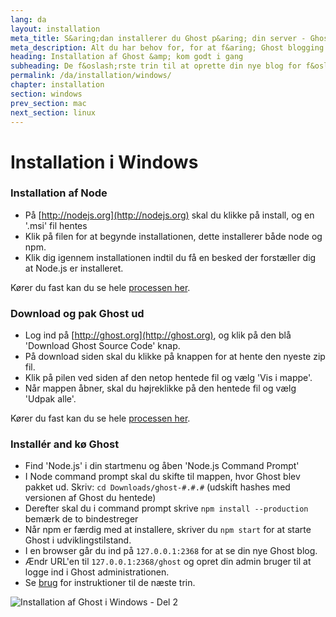 ```yaml
---
lang: da
layout: installation
meta_title: S&aring;dan installerer du Ghost p&aring; din server - Ghost dokumentation
meta_description: Alt du har behov for, for at f&aring; Ghost blogging platformen op og k&oslash;re p&aring; din lokale maskine eller hosting service.
heading: Installation af Ghost &amp; kom godt i gang
subheading: De f&oslash;rste trin til at oprette din nye blog for f&oslash;rste gang.
permalink: /da/installation/windows/
chapter: installation
section: windows
prev_section: mac
next_section: linux
---
```



# Installation i Windows <a id="install-windows"></a>

### Installation af Node

*   P&aring; [http://nodejs.org](http://nodejs.org) skal du klikke p&aring; install, og en '.msi' fil hentes
*   Klik p&aring; filen for at begynde installationen, dette installerer b&aring;de node og npm.
*   Klik dig igennem installationen indtil du f&aring; en besked der forst&aelig;ller dig at Node.js er installeret.

K&oslash;rer du fast kan du se hele [processen her](https://s3-eu-west-1.amazonaws.com/ghost-website-cdn/install-node-win.gif "Installation af Node i Windows").

### Download og pak Ghost ud

*   Log ind p&aring; [http://ghost.org](http://ghost.org), og klik p&aring; den bl&aring; 'Download Ghost Source Code' knap.
*   P&aring; download siden skal du klikke p&aring; knappen for at hente den nyeste zip fil.
*   Klik p&aring; pilen ved siden af den netop hentede fil og v&aelig;lg 'Vis i mappe'.
*   N&aring;r mappen &aring;bner, skal du h&oslash;jreklikke p&aring; den hentede fil og v&aelig;lg 'Udpak alle'.

K&oslash;rer du fast kan du se hele [processen her](https://s3-eu-west-1.amazonaws.com/ghost-website-cdn/install-ghost-win.gif "Installation af Ghost i Windows - Del 1").

### Install&eacute;r and k&oslash; Ghost

*   Find 'Node.js' i din startmenu og &aring;ben 'Node.js Command Prompt'
*   I Node command prompt skal du skifte til mappen, hvor Ghost blev pakket ud. Skriv: `cd Downloads/ghost-#.#.#` (udskift hashes med versionen af Ghost du hentede)
*   Derefter skal du i command prompt skrive `npm install --production` <span class="note">bem&aelig;rk de to bindestreger</span>
*   N&aring;r npm er f&aelig;rdig med at installere, skriver du `npm start` for at starte Ghost i udviklingstilstand.
*   I en browser g&aring;r du ind p&aring; <code class="path">127.0.0.1:2368</code> for at se din nye Ghost blog.
*   &AElig;ndr URL'en til <code class="path">127.0.0.1:2368/ghost</code> og opret din admin bruger til at logge ind i Ghost administrationen.
*   Se [brug](/usage) for instruktioner til de n&aelig;ste trin.

![](https://s3-eu-west-1.amazonaws.com/ghost-website-cdn/install-ghost-win-2.gif "Installation af Ghost i Windows - Del 2")

